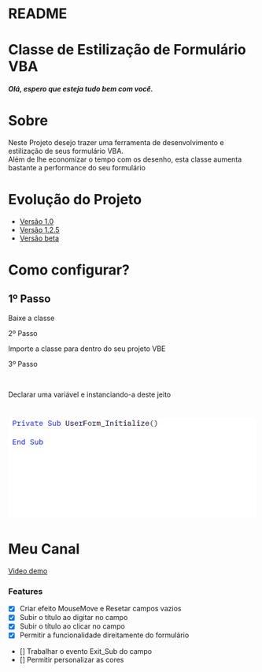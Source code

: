 # README

<h1 style={align: "center", color: "blue"}>Classe de Estilização de Formulário VBA</h1>

<h5>Olá, espero que esteja tudo bem com você.</h5>

# Sobre
<p>Neste Projeto desejo trazer uma ferramenta de desenvolvimento e estilização de seus formulário VBA. <br />
Além de lhe economizar o tempo com os desenho, esta classe aumenta bastante a performance do seu formulário
</p>

# Evolução do Projeto

* [Versão 1.0](#Sobre)
* [Versão 1.2.5](#Versao)
* [Versão beta](#versaobeta)

# Como configurar?

<h2>1º Passo</h2>
Baixe a classe<br/>
<p>2º Passo</p>
<p>Importe a classe para dentro do seu projeto VBE</p>
<p>3º Passo</p><br/>
<p>Declarar uma variável e instanciando-a deste jeito</p>
<h1 align="center">
    <img alt="Readme" title="Readme" src="./Animation.gif">
</h1>

# Meu Canal
<a href="https://www.youtube.com/watch?v=E5AH_KxxRaU">Video demo</a>

### Features

- [x] Criar efeito MouseMove e Resetar campos vazios
- [x] Subir o título ao digitar no campo 
- [x] Subir o título ao clicar no campo
- [x] Permitir a funcionalidade direitamente do formulário
- [] Trabalhar o evento Exit_Sub do campo
- [] Permitir personalizar as cores



